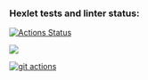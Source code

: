 ### Hexlet tests and linter status:
[![Actions Status](https://github.com/pavelpminaev/python-project-lvl1/workflows/hexlet-check/badge.svg)](https://github.com/pavelpminaev/python-project-lvl1/actions)

<a href="https://codeclimate.com/github/codeclimate/codeclimate/maintainability"><img src="https://api.codeclimate.com/v1/badges/a99a88d28ad37a79dbf6/maintainability" /></a>

[![git actions](https://github.com/pavelpminaev/python-project-lvl1/actions/workflows/github-actions.yml/badge.svg)](https://github.com/pavelpminaev/python-project-lvl1/actions/workflows/github-actions.yml)
